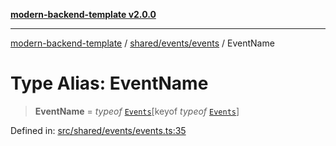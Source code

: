 [**modern-backend-template v2.0.0**](../../../../README.md)

***

[modern-backend-template](../../../../modules.md) / [shared/events/events](../README.md) / EventName

# Type Alias: EventName

> **EventName** = *typeof* [`Events`](../variables/Events.md)\[keyof *typeof* [`Events`](../variables/Events.md)\]

Defined in: [src/shared/events/events.ts:35](https://github.com/maemreyo/saas-4cus-nodejs/blob/2a5b3f3aa11335dfa561e80e1feabb8e6084261e/src/shared/events/events.ts#L35)
